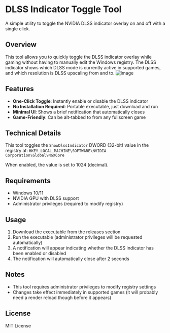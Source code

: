 # DLSS Indicator Toggle Tool

A simple utility to toggle the NVIDIA DLSS indicator overlay on and off with a single click.

## Overview

This tool allows you to quickly toggle the DLSS indicator overlay while gaming without having to manually edit the Windows registry. The DLSS indicator shows which DLSS mode is currently active in supported games, and which resolution is DLSS upscaling from and to.
![image](https://github.com/user-attachments/assets/cd2aa58f-dc9e-4c27-af4b-7058625911c6)


## Features

- **One-Click Toggle**: Instantly enable or disable the DLSS indicator
- **No Installation Required**: Portable executable, just download and run
- **Minimal UI**: Shows a brief notification that automatically closes
- **Game-Friendly**: Can be alt-tabbed to from any fullscreen game

## Technical Details

This tool toggles the `ShowDlssIndicator` DWORD (32-bit) value in the registry at:
`HKEY_LOCAL_MACHINE\SOFTWARE\NVIDIA Corporation\Global\NGXCore`

When enabled, the value is set to 1024 (decimal).

## Requirements

- Windows 10/11
- NVIDIA GPU with DLSS support
- Administrator privileges (required to modify registry)

## Usage

1. Download the executable from the releases section
2. Run the executable (administrator privileges will be requested automatically)
3. A notification will appear indicating whether the DLSS indicator has been enabled or disabled
4. The notification will automatically close after 2 seconds

## Notes

- This tool requires administrator privileges to modify registry settings
- Changes take effect immediately in supported games (it will probably need a render reload though before it appears)

## License

MIT License
